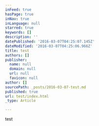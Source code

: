 ```yaml
---
inFeed: true
hasPage: true
inNav: true
inLanguage: null
starred: true
keywords: []
description: ''
datePublished: '2016-03-07T04:25:07.145Z'
dateModified: '2016-03-07T04:25:06.966Z'
title: test
authors: []
publisher:
  name: null
  domain: null
  url: null
  favicon: null
author: []
sourcePath: _posts/2016-03-07-test.md
published: true
url: test/index.html
_type: Article

---
```

test